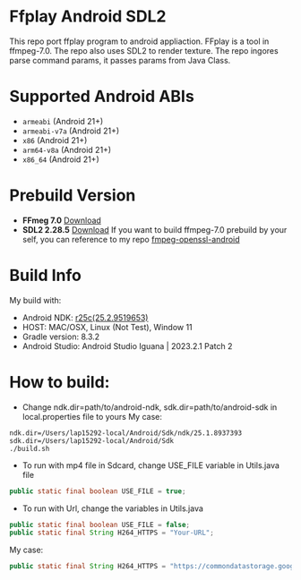 # Ffplay Android SDL2
This repo port ffplay program to android appliaction. FFplay is a tool in ffmpeg-7.0. The repo also uses SDL2 to render texture. The repo ingores parse command params, it passes params from Java Class.
# Supported Android ABIs
+ `armeabi` (Android 21+)
+ `armeabi-v7a` (Android 21+)
+ `x86`  (Android 21+)
+ `arm64-v8a`  (Android 21+)
+ `x86_64` (Android 21+)
# Prebuild Version 
 * **FFmeg 7.0** [Download](https://ffmpeg.org/releases/ffmpeg-7.0.tar.xz)
 * **SDL2 2.28.5** [Download](https://github.com/libsdl-org/SDL/releases/tag/release-2.28.5)
If you want to build ffmpeg-7.0 prebuild by your self, you can reference to my repo [fmpeg-openssl-android](https://github.com/lazyduck037/ffmpeg-openssl-android)
# Build Info
 My build with:
  * Android NDK: [r25c(25.2.9519653)](https://github.com/android/ndk/wiki/Unsupported-Downloads)
  * HOST: MAC/OSX, Linux (Not Test), Window 11
  * Gradle version: 8.3.2
  * Android Studio: Android Studio Iguana | 2023.2.1 Patch 2
# How to build:
  * Change ndk.dir=path/to/android-ndk, sdk.dir=path/to/android-sdk in local.properties file to yours
  My case:
  ```
  ndk.dir=/Users/lap15292-local/Android/Sdk/ndk/25.1.8937393
  sdk.dir=/Users/lap15292-local/Android/Sdk
  ./build.sh
  ```
 * To run with mp4 file in Sdcard, change USE_FILE variable in Utils.java file
  ```java
  public static final boolean USE_FILE = true;
  ```
 * To run with Url, change the variables in Utils.java
  ```java
  public static final boolean USE_FILE = false;
  public static final String H264_HTTPS = "Your-URL";
  ```
  My case:
   ```java
  public static final String H264_HTTPS = "https://commondatastorage.googleapis.com/gtv-videos-bucket/sample/ElephantsDream.mp4";
  ```
